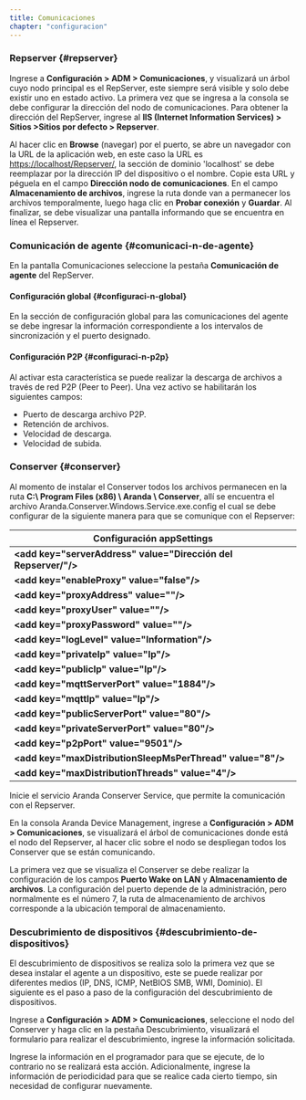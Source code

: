 ```yaml
---
title: Comunicaciones
chapter: "configuracion"
---
```


### Repserver {#repserver}

Ingrese a **Configuración &gt; ADM &gt; Comunicaciones**, y visualizará un árbol cuyo nodo principal es el RepServer, este siempre será visible y solo debe existir uno en estado activo. La primera vez que se ingresa a la consola se debe configurar la dirección del nodo de comunicaciones. Para obtener la dirección del RepServer, ingrese al **IIS (Internet Information Services) &gt; Sitios &gt;Sitios por defecto &gt; Repserver**.

Al hacer clic en **Browse** (navegar) por el puerto, se abre un navegador con la URL de la aplicación web, en este caso la URL es [https://localhost/Repserver/](https://localhost/Repserver/), la sección de dominio &#039;localhost&#039; se debe reemplazar por la dirección IP del dispositivo o el nombre. Copie esta URL y péguela en el campo **Dirección nodo de comunicaciones**. En el campo **Almacenamiento de archivos**, ingrese la ruta donde van a permanecer los archivos temporalmente, luego haga clic en **Probar conexión** y **Guardar**. Al finalizar, se debe visualizar una pantalla informando que se encuentra en línea el Repserver.

### Comunicación de agente {#comunicaci-n-de-agente}

En la pantalla Comunicaciones seleccione la pestaña **Comunicación de agente** del RepServer.

#### Configuración global {#configuraci-n-global}

En la sección de configuración global para las comunicaciones del agente se debe ingresar la información correspondiente a los intervalos de sincronización y el puerto designado.

#### Configuración P2P {#configuraci-n-p2p}

Al activar esta característica se puede realizar la descarga de archivos a través de red P2P (Peer to Peer). Una vez activo se habilitarán los siguientes campos:

*   Puerto de descarga archivo P2P.
*   Retención de archivos.
*   Velocidad de descarga.
*   Velocidad de subida.

### Conserver {#conserver}

Al momento de instalar el Conserver todos los archivos permanecen en la ruta **C:\ Program Files (x86) \ Aranda \ Conserver**, allí se encuentra el archivo Aranda.Conserver.Windows.Service.exe.config el cual se debe configurar de la siguiente manera para que se comunique con el Repserver:

| **Configuración appSettings** |
| --- |
| **&lt;add key=&quot;serverAddress&quot; value=&quot;Dirección del Repserver/&quot;/&gt;** | Dirección donde se encuentra el Repserver |
| **&lt;add key=&quot;enableProxy&quot; value=&quot;false&quot;/&gt;** | En caso de usar Proxy se habilita la etiqueta enableProxy con valor &quot;true&quot; |
| **&lt;add key=&quot;proxyAddress&quot; value=&quot;&quot;/&gt;** | Dirección del proxy |
| **&lt;add key=&quot;proxyUser&quot; value=&quot;&quot;/&gt;** | Usuario del Proxy |
| **&lt;add key=&quot;proxyPassword&quot; value=&quot;&quot;/&gt;** | Password del proxy |
| **&lt;add key=&quot;logLevel&quot; value=&quot;Information&quot;/&gt;** | Nivel de verbosidad log del conserver; &quot;Information&quot;, &quot;Debug&quot;, &quot;Detailed&quot;, &quot;verbose&quot;. Por defecto se encuentra parametrizado &quot;Information&quot;. |
| **&lt;add key=&quot;privateIp&quot; value=&quot;Ip&quot;/&gt;** | Identificador en la red Interna del Conserver, debe ir la Ip. |
| **&lt;add key=&quot;publicIp&quot; value=&quot;Ip&quot;/&gt;** | Identificador de red del conserver desde el exterior, debe ir la Ip. (En Caso de que no se requiera se coloca la misma dirección Ip privada). |
| **&lt;add key=&quot;mqttServerPort&quot; value=&quot;1884&quot;/&gt;** | Puerto de Comunicación de mqtt, por defecto se encuentra parametrizado el &quot;1884&quot;. |
| **&lt;add key=&quot;mqttIp&quot; value=&quot;Ip&quot;/&gt;** | Identificador de Mqtt en la red Interna, debe ir la IP. |
| **&lt;add key=&quot;publicServerPort&quot; value=&quot;80&quot;/&gt;** | Puerto de Comunicación red pública de Conserver, por defecto se encuentra parametrizado el &quot;80&quot;. |
| **&lt;add key=&quot;privateServerPort&quot; value=&quot;80&quot;/&gt;** | Puerto de Comunicación red privada de Conserver, por defecto se encuentra parametrizado el &quot;80&quot;. |
| **&lt;add key=&quot;p2pPort&quot; value=&quot;9501&quot;/&gt;** | Puerto para conexiones p2p, por defecto se encuentra parametrizado el &quot;9501&quot;. |
| **&lt;add key=&quot;maxDistributionSleepMsPerThread&quot; value=&quot;8&quot;/&gt;** |  |
| **&lt;add key=&quot;maxDistributionThreads&quot; value=&quot;4&quot;/&gt;** | Estos dos últimos tag son utilizados para el funcionamiento interno del sistema, no se deben modificar. |

Inicie el servicio Aranda Conserver Service, que permite la comunicación con el Repserver.

En la consola Aranda Device Management, ingrese a **Configuración &gt; ADM &gt; Comunicaciones**, se visualizará el árbol de comunicaciones donde está el nodo del Repserver, al hacer clic sobre el nodo se despliegan todos los Conserver que se están comunicando.

La primera vez que se visualiza el Conserver se debe realizar la configuración de los campos **Puerto Wake on LAN** y **Almacenamiento de archivos**. La configuración del puerto depende de la administración, pero normalmente es el número 7, la ruta de almacenamiento de archivos corresponde a la ubicación temporal de almacenamiento.

### Descubrimiento de dispositivos {#descubrimiento-de-dispositivos}

El descubrimiento de dispositivos se realiza solo la primera vez que se desea instalar el agente a un dispositivo, este se puede realizar por diferentes medios (IP, DNS, ICMP, NetBIOS SMB, WMI, Dominio). El siguiente es el paso a paso de la configuración del descubrimiento de dispositivos.

Ingrese a **Configuración &gt; ADM &gt; Comunicaciones**, seleccione el nodo del Conserver y haga clic en la pestaña Descubrimiento, visualizará el formulario para realizar el descubrimiento, ingrese la información solicitada.

Ingrese la información en el programador para que se ejecute, de lo contrario no se realizará esta acción. Adicionalmente, ingrese la información de periodicidad para que se realice cada cierto tiempo, sin necesidad de configurar nuevamente.
